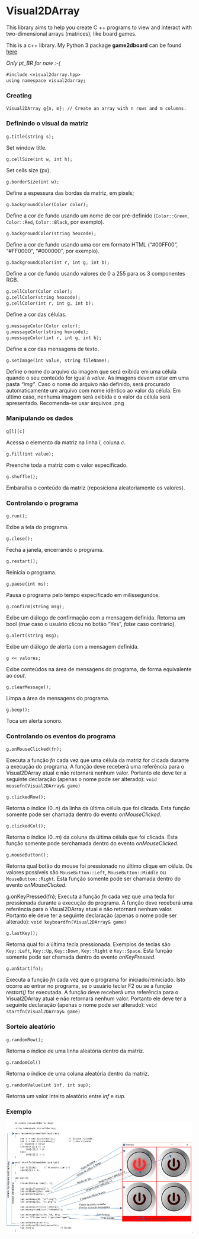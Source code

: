 # Visual2DArray

This library aims to help you create C ++ programs to view and interact with two-dimensional arrays (matrices), like board games.

This is a c++ library. My Python 3 package **game2dboard** can be found [here](https://github.com/mjbrusso/game2dboard)

*Only pt_BR for now :-(*

	#include <visual2darray.hpp>
    using namespace visual2darray;

### Creating
	Visual2DArray g{n, m}; // Create an array with n rows and m columns.

### Definindo o visual da matriz
	g.title(string s);
Set window title.

	g.cellSize(int w, int h);
Set cells size (px).

	g.borderSize(int w);
Define a espessura das bordas da matriz, em pixels;

	g.backgroundColor(Color color);
Define a cor de fundo usando um nome de cor pré-definido (`Color::Green`, `Color::Red`, `Color::Black`, por exemplo).

	g.backgroundColor(string hexcode);
Define a cor de fundo usando uma cor em formato HTML (“#00FF00”, “#FF0000”, “#000000”, por exemplo).

	g.backgroundColor(int r, int g, int b);
Define a cor de fundo usando valores de 0 a 255 para os 3 componentes RGB.

	g.cellColor(Color color);
	g.cellColor(string hexcode);
	g.cellColor(int r, int g, int b);
Define a cor das células.

	g.messageColor(Color color);
	g.messageColor(string hexcode);
	g.messageColor(int r, int g, int b);
Define a cor das mensagens de texto.

	g.setImage(int value, string fileName);
Define o nome do arquivo da imagem que será exibida em uma célula quando o seu conteúdo for igual à *value*. As imagens devem estar em uma pasta *“img”*. Caso o nome do arquivo não definido, será procurado automaticamente um arquivo com nome idêntico ao valor da célula. Em último caso, nenhuma imagem será exibida e o valor da célula será apresentado. Recomenda-se usar arquivos .png

### Manipulando os dados

	g[l][c]
Acessa o elemento da matriz na linha *l*, coluna *c*.

	g.fill(int value);
Preenche toda a matriz com o valor especificado.

	g.shuffle();
Embaralha o conteúdo da matriz (reposiciona aleatoriamente os valores).


### Controlando o programa

	g.run();
Exibe a tela do programa.

	g.close();
Fecha a janela, encerrando o programa.

	g.restart();
Reinicia o programa.

	g.pause(int ms);

Pausa o programa pelo tempo especificado em milissegundos.

	g.confirm(string msg);

Exibe um diálogo de confirmação com a mensagem definida. Retorna um bool (*true* caso o usuário clicou no botão “Yes”, *false* caso contrário).

	g.alert(string msg);
Exibe um diálogo de alerta com a mensagem definida.

	g << valores;
Exibe conteúdos na área de mensagens do programa, de forma equivalente ao *cout*.

	g.clearMessage();
Limpa a área de mensagens do programa.

	g.beep();
Toca um alerta sonoro.

### Controlando os eventos do programa

	g.onMouseClicked(fn);
Executa a função *fn* cada vez que uma célula da matriz for clicada durante a execução do programa. A função deve receberá uma referência para o Visual2DArray atual e não retornará nenhum valor. Portanto ele deve ter a seguinte declaração (apenas o nome pode ser alterado): `void mousefn(Visual2DArray& game)`
		
	g.clickedRow();
Retorna o índice (0..*n*) da linha da última célula que foi clicada. Esta função somente pode ser chamada dentro do evento *onMouseClicked*.

	g.clickedCol();
Retorna o índice (0..*m*) da coluna da última célula que foi clicada. Esta função somente pode serchamada dentro do evento *onMouseClicked*.

	g.mouseButton();
Retorna qual botão do mouse foi pressionado no último clique em célula. Os valores possíveis são `MouseButton::Left`, `MouseButton::Middle` ou `MouseButton::Right`. Esta função somente pode ser chamada dentro do evento *onMouseClicked*.

g.onKeyPressed(fn);
Executa a função *fn* cada vez que uma tecla for pressionada durante a execução do programa. A função deve receberá uma referência para o Visual2DArray atual e não retornará nenhum valor. Portanto ele deve ter a seguinte declaração (apenas o nome pode ser alterado): `void keyboardfn(Visual2DArray& game)`

	g.lastKey();
Retorna qual foi a última tecla pressionada. Exemplos de teclas são `Key::Left`, `Key::Up`, `Key::Down`, `Key::Right` e `Key::Space`. Esta função somente pode ser chamada dentro do evento *onKeyPressed*.

	g.onStart(fn);
Executa a função *fn* cada vez que o programa for iniciado/reiniciado. Isto ocorre ao entrar no programa, se o usuário teclar F2 ou se a função *restart()* for executada. A função deve receberá uma referência para o Visual2DArray atual e não retornará nenhum valor. Portanto ele deve ter a seguinte declaração (apenas o nome pode ser alterado): `void startfn(Visual2DArray& game)`

### Sorteio aleatório

	g.randomRow();
Retorna o índice de uma linha aleatória dentro da matriz.

	g.randomCol()
Retorna o índice de uma coluna aleatória dentro da matriz.

	g.randomValue(int inf, int sup);
Retorna um valor inteiro aleatório entre *inf* e *sup*.


### Exemplo

![Preview](img/v2dpreview.png?raw=true "Preview")
